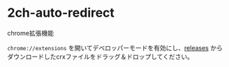 # 2ch-auto-redirect
chrome拡張機能

`chrome://extensions` を開いてデベロッパーモードを有効にし、[releases](https://github.com/S4WA/2ch-auto-redirect/releases) からダウンロードしたcrxファイルをドラッグ＆ドロップしてください。
